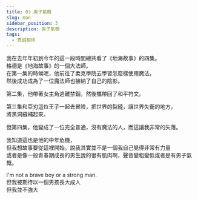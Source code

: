 ```yaml
---
title: 03 男子氣概
slug: man
sidebar_position: 3
description: 男子氣概
tags:
  - 真誠相待
---
```


我在去年年初到今年的這一段時間總共看了《地海故事》的四集。  
格德是《地海故事》的一個大法師。  
在第一集的時候呢，他前往了柔克學院去學習怎麼樣使用魔法，  
然後成功成為了一位魔法師也接納了自己的陰影。  
  
第二集，他帶著女主角逃離禁錮，然後攜帶回了和平符文。
  
第三集和亞刃這位王子一起去冒險，把世界的裂縫，讓世界失衡的地方，  
將黑洞縫補起來。

但第四集，他變成了一位完全普通，沒有魔法的人，而這讓我非常的失落。  


我知道這也是他的中年危機，  
但我想故事要從這裡開始。說我其實並不是一個我自己覺得非常有力量  
或者是像一般青春期成長的男生說的很有肌肉啊，聲音變粗變低或者是有男子氣概。  

I'm not a brave boy or a strong man.  
但我被期待以一個男孩長大成人  
但我並不強大  





